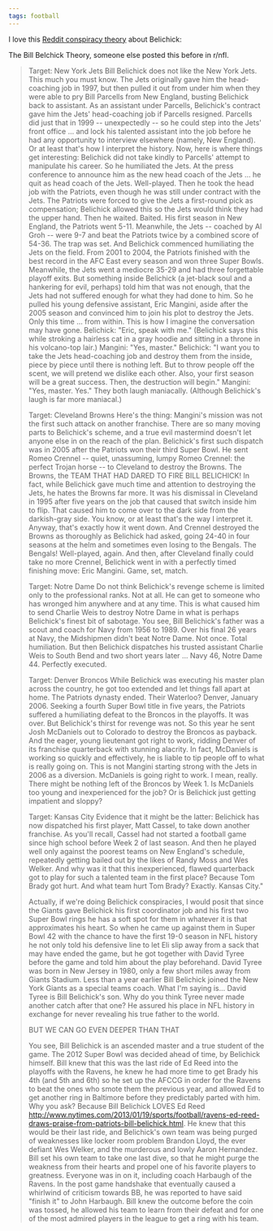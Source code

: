 ```yaml
---
tags: football
---
```


I love this [Reddit conspiracy theory](https://www.reddit.com/r/Patriots/comments/5yel0q/was_told_this_sub_reddit_would_enjoy_this_lovely/) about Belichick:


The Bill Belchick Theory, someone else posted this before in r/nfl.

> Target: New York Jets Bill Belichick does not like the New York Jets. This much you must know. The Jets originally gave him the head-coaching job in 1997, but then pulled it out from under him when they were able to pry Bill Parcells from New England, busting Belichick back to assistant. As an assistant under Parcells, Belichick's contract gave him the Jets' head-coaching job if Parcells resigned. Parcells did just that in 1999 -- unexpectedly -- so he could step into the Jets' front office ... and lock his talented assistant into the job before he had any opportunity to interview elsewhere (namely, New England). Or at least that's how I interpret the history. Now, here is where things get interesting: Belichick did not take kindly to Parcells' attempt to manipulate his career. So he humiliated the Jets. At the press conference to announce him as the new head coach of the Jets ... he quit as head coach of the Jets. Well-played. Then he took the head job with the Patriots, even though he was still under contract with the Jets. The Patriots were forced to give the Jets a first-round pick as compensation; Belichick allowed this so the Jets would think they had the upper hand. Then he waited. Baited. His first season in New England, the Patriots went 5-11. Meanwhile, the Jets -- coached by Al Groh -- were 9-7 and beat the Patriots twice by a combined score of 54-36. The trap was set. And Belichick commenced humiliating the Jets on the field. From 2001 to 2004, the Patriots finished with the best record in the AFC East every season and won three Super Bowls. Meanwhile, the Jets went a mediocre 35-29 and had three forgettable playoff exits. But something inside Belichick (a jet-black soul and a hankering for evil, perhaps) told him that was not enough, that the Jets had not suffered enough for what they had done to him. So he pulled his young defensive assistant, Eric Mangini, aside after the 2005 season and convinced him to join his plot to destroy the Jets. Only this time ... from within. This is how I imagine the conversation may have gone. Belichick: "Eric, speak with me." (Belichick says this while stroking a hairless cat in a gray hoodie and sitting in a throne in his volcano-top lair.) Mangini: "Yes, master." Belichick: "I want you to take the Jets head-coaching job and destroy them from the inside, piece by piece until there is nothing left. But to throw people off the scent, we will pretend we dislike each other. Also, your first season will be a great success. Then, the destruction will begin." Mangini: "Yes, master. Yes." They both laugh maniacally. (Although Belichick's laugh is far more maniacal.)
> 
> Target: Cleveland Browns Here's the thing: Mangini's mission was not the first such attack on another franchise. There are so many moving parts to Belichick's scheme, and a true evil mastermind doesn't let anyone else in on the reach of the plan. Belichick's first such dispatch was in 2005 after the Patriots won their third Super Bowl. He sent Romeo Crennel -- quiet, unassuming, lumpy Romeo Crennel: the perfect Trojan horse -- to Cleveland to destroy the Browns. The Browns, the TEAM THAT HAD DARED TO FIRE BILL BELICHICK! In fact, while Belichick gave much time and attention to destroying the Jets, he hates the Browns far more. It was his dismissal in Cleveland in 1995 after five years on the job that caused that switch inside him to flip. That caused him to come over to the dark side from the darkish-gray side. You know, or at least that's the way I interpret it. Anyway, that's exactly how it went down. And Crennel destroyed the Browns as thoroughly as Belichick had asked, going 24-40 in four seasons at the helm and sometimes even losing to the Bengals. The Bengals! Well-played, again. And then, after Cleveland finally could take no more Crennel, Belichick went in with a perfectly timed finishing move: Eric Mangini. Game, set, match.
> 
> Target: Notre Dame Do not think Belichick's revenge scheme is limited only to the professional ranks. Not at all. He can get to someone who has wronged him anywhere and at any time. This is what caused him to send Charlie Weis to destroy Notre Dame in what is perhaps Belichick's finest bit of sabotage. You see, Bill Belichick's father was a scout and coach for Navy from 1956 to 1989. Over his final 26 years at Navy, the Midshipmen didn't beat Notre Dame. Not once. Total humiliation. But then Belichick dispatches his trusted assistant Charlie Weis to South Bend and two short years later ... Navy 46, Notre Dame 44. Perfectly executed.
> 
> Target: Denver Broncos While Belichick was executing his master plan across the country, he got too extended and let things fall apart at home. The Patriots dynasty ended. Their Waterloo? Denver, January 2006. Seeking a fourth Super Bowl title in five years, the Patriots suffered a humiliating defeat to the Broncos in the playoffs. It was over. But Belichick's thirst for revenge was not. So this year he sent Josh McDaniels out to Colorado to destroy the Broncos as payback. And the eager, young lieutenant got right to work, ridding Denver of its franchise quarterback with stunning alacrity. In fact, McDaniels is working so quickly and effectively, he is liable to tip people off to what is really going on. This is not Mangini starting strong with the Jets in 2006 as a diversion. McDaniels is going right to work. I mean, really. There might be nothing left of the Broncos by Week 1. Is McDaniels too young and inexperienced for the job? Or is Belichick just getting impatient and sloppy?
> 
> Target: Kansas City Evidence that it might be the latter: Belichick has now dispatched his first player, Matt Cassel, to take down another franchise. As you'll recall, Cassel had not started a football game since high school before Week 2 of last season. And then he played well only against the poorest teams on New England's schedule, repeatedly getting bailed out by the likes of Randy Moss and Wes Welker. And why was it that this inexperienced, flawed quarterback got to play for such a talented team in the first place? Because Tom Brady got hurt. And what team hurt Tom Brady? Exactly. Kansas City."
> 
> Actually, if we're doing Belichick conspiracies, I would posit that since the Giants gave Belichick his first coordinator job and his first two Super Bowl rings he has a soft spot for them in whatever it is that approximates his heart. So when he came up against them in Super Bowl 42 with the chance to have the first 19-0 season in NFL history he not only told his defensive line to let Eli slip away from a sack that may have ended the game, but he got together with David Tyree before the game and told him about the play beforehand. David Tyree was born in New Jersey in 1980, only a few short miles away from Giants Stadium. Less than a year earlier Bill Belichick joined the New York Giants as a special teams coach. What I'm saying is... David Tyree is Bill Belichick's son. Why do you think Tyree never made another catch after that one? He assured his place in NFL history in exchange for never revealing his true father to the world.
> 
> BUT WE CAN GO EVEN DEEPER THAN THAT
> 
> You see, Bill Belichick is an ascended master and a true student of the game. The 2012 Super Bowl was decided ahead of time, by Belichick himself. Bill knew that this was the last ride of Ed Reed into the playoffs with the Ravens, he knew he had more time to get Brady his 4th (and 5th and 6th) so he set up the AFCCG in order for the Ravens to beat the ones who smote them the previous year, and allowed Ed to get another ring in Baltimore before they predictably parted with him. Why you ask? Because Bill Belichick LOVES Ed Reed http://www.nytimes.com/2013/01/19/sports/football/ravens-ed-reed-draws-praise-from-patriots-bill-belichick.html. He knew that this would be their last ride, and Belichick's own team was being purged of weaknesses like locker room problem Brandon Lloyd, the ever defiant Wes Welker, and the murderous and lowly Aaron Hernandez. Bill set his own team to take one last dive, so that he might purge the weakness from their hearts and propel one of his favorite players to greatness. Everyone was in on it, including coach Harbaugh of the Ravens. In the post game handshake that eventually caused a whirlwind of criticism towards BB, he was reported to have said "finish it" to John Harbaugh. Bill knew the outcome before the coin was tossed, he allowed his team to learn from their defeat and for one of the most admired players in the league to get a ring with his team.